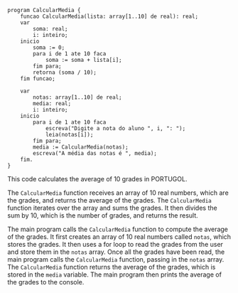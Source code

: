 ```portugol
program CalcularMedia {
    funcao CalcularMedia(lista: array[1..10] de real): real;
    var
        soma: real;
        i: inteiro;
    inicio
        soma := 0;
        para i de 1 ate 10 faca
            soma := soma + lista[i];
        fim para;
        retorna (soma / 10);
    fim funcao;

    var
        notas: array[1..10] de real;
        media: real;
        i: inteiro;
    inicio
        para i de 1 ate 10 faca
            escreva("Digite a nota do aluno ", i, ": ");
            leia(notas[i]);
        fim para;
        media := CalcularMedia(notas);
        escreva("A média das notas é ", media);
    fim.
}
```

This code calculates the average of 10 grades in PORTUGOL.

The `CalcularMedia` function receives an array of 10 real numbers, which are the grades, and returns the average of the grades.
The `CalcularMedia` function iterates over the array and sums the grades.
It then divides the sum by 10, which is the number of grades, and returns the result.

The main program calls the `CalcularMedia` function to compute the average of the grades.
It first creates an array of 10 real numbers called `notas`, which stores the grades.
It then uses a for loop to read the grades from the user and store them in the `notas` array.
Once all the grades have been read, the main program calls the `CalcularMedia` function, passing in the `notas` array.
The `CalcularMedia` function returns the average of the grades, which is stored in the `media` variable.
The main program then prints the average of the grades to the console.
